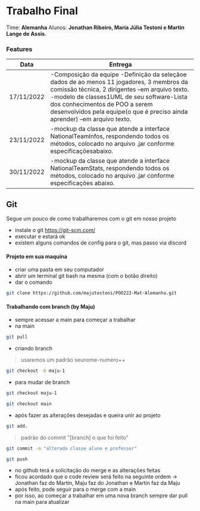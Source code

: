 # Trabalho Final
Time: **Alemanha**
Alunos: **Jonathan Ribeiro, Maria Júlia Testoni e Martin Lange de Assis.**

### Features
| Data | Entrega |
| ------ | ------ |
| 17/11/2022 | -Composição da equipe -Definição da seleçãoe dados de ao menos 11 jogadores, 3 membros da comissão técnica, 2 dirigentes  –em arquivo texto.  -modelo de classes1UML de seu software-Lista dos conhecimentos de POO a serem desenvolvidos pela equipe(o que é preciso ainda aprender) –em arquivo texto.|
| 23/11/2022 | -mockup da classe que atende a interface NationalTeamInfos, respondendo todos os métodos, colocado no arquivo .jar conforme especificaçõesabaixo.|
| 30/11/2022 | -mockup da classe que atende a interface NationalTeamStats, respondendo todos os métodos, colocado no arquivo .jar conforme especificações abaixo. |



## Git

Segue um pouco de como trabalharemos com o git em nosso projeto
- instale o git https://git-scm.com/
- executar e estará ok
- existem alguns comandos de config para o git, mas passo via discord

#### Projeto em sua maquina
- criar uma pasta em seu computador 
- abrir um terminal git bash na mesma (com o botão direito)
- dar o comando

```sh
git clone https://github.com/majutestoni/POO222-Mat-Alemanha.git
```

#### Trabalhando com branch (by Maju)
- sempre acessar a main para começar a trabalhar
- na main
```sh
git pull
```

- criando branch

> usaremos um padrão seunome-numero++

```sh
git checkout -b maju-1
```

- para mudar de branch
```sh
git checkout maju-1
```
```sh
git checkout main
```
- após fazer as alterações desejadas e queira unir ao projeto
```sh
git add.
```
> padrão do commit "[branch] o que foi feito"
```sh
git commit -m "alterada classe aluno e professor"
```
```sh
git push
```
- no github terá a solicitação do merge e as alterações feitas
- ficou acordado que o code review será feito na seguinte ordem -> Jonathan faz do Martin, Maju faz do Jonathan e Martin faz da Maju
- após feito, pode seguir para o merge com a main
- por isso, ao começar a trabalhar em uma nova branch sempre dar pull na main para atualizar


